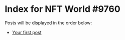 # Index for NFT World #9760
Posts will be displayed in the order below:

- [Your first post](./001-first.md)

